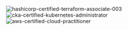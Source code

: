 ![hashicorp-certified-terraform-associate-003](https://github.com/yungserge/yungserge/assets/128556285/8292cc84-abf2-4970-8f5d-fecf07e941cc)
![cka-certified-kubernetes-administrator](https://github.com/yungserge/yungserge/assets/128556285/086cfbcc-4cb9-44e0-9158-0841ab3ad89a)
![aws-certified-cloud-practitioner](https://github.com/yungserge/yungserge/assets/128556285/912bd68a-f21a-4b1e-ba85-d9722aa9cdd9)
